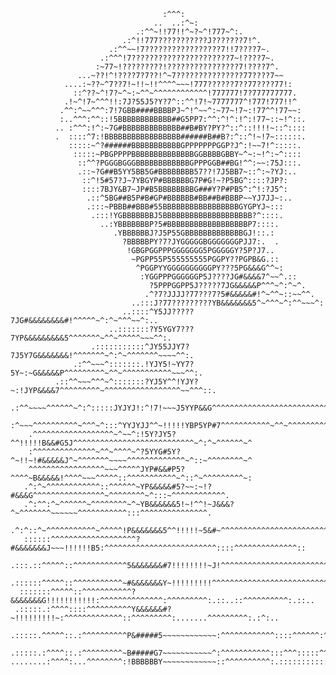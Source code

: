                                       :^^^:                                                        
                                    ..  ..:^~:                                                      
                                .:^^~!!77!!^~?~^!777~^:.                                            
                             .:^!!777???????????J???????7!^.                                        
                          .:^^~~!7?????????????????7!!7????7~.                                      
                        .:^^^!7??????????????????????7~!????7~.                                     
                       :~77~!?????????!????????????????7!????7^.                                    
                   ...~??!^!????7?7??!^~7???????????????77????7~~                                   
                ....:~??~^7??7!~!!~!!^^^^~~~!777??????7??77????77!:                                 
                  ::^??~^!7?~^~:~^^~^^^^^^^^^^^^!777777!7?777777777.                                
                .!~^!7~^^^!!:7J?55J5?Y?7^::^^!7!~7777777^!777!777!!^                                
               .^^:^~~^^^:7!7GBB####BBBBPJ~^!^~~^:~77~!7~:!77^^!77~~:                               
               :..^^^:^^::!5BBBBBBBBBBBB##G5PP7:^^:^!^:!^:!77~::~!^::.                              
              .. :^^^:!^:~7G#BBBBBBBBBBBBB##B#BY?PY?^::^::!!!!~::^::::                              
              .  ::::^7:!BBBBBBBBBBBBBBBBB######B##B?:^::^!~!7~::::::.                              
                 :::::~^?######BBBBBBBBBBBGPPPPPPPGGP?J^:!~~7!^:::::.                               
                  :::::~PBGPPPPBBBBBBBBBBBBBBGGBBBBGBBY~^~:~!^:~^::::                               
                   ::^^?PGGGBGGGBBBBBBBBBBBBGPPPGGB##BG!^^:~~:75J:::.                               
                   .::~?G##B5YY5BB5G#BBBBBBBB57??!7J5BB7~::^:~?YJ:..                                
                    ::^!5#57?J~7YBGYP#BBBBBBG7P#G!~?P5BG^::::?JP?:                                  
                    ::::7BJY&B7~JP#B5BBBBBBBBG###Y?P#PB5^:^!:?J5^:                                  
                     .::^5BG##B5P#B#GP#BBBBBB#BB##B#BBBP~~YJ7JJ~:..                                 
                     .:::~PBBB##BBB#55BBBBBBBBBBBBBBBBBGYGPYJ~:::                                   
                      .:::!YGBBBBBBBJ5BBBBBBBBBBBBBBBBBBBB?^::::.                                   
                        ..:YBBBBBBBP?5#BBBBBBBBBBBBBBBBBBP7::::.                                    
                           .YBBBBBBJ?J5P55GBBBBBBBBBBBBBGJ!::.:                                     
                             ?BBBBBPY?7?JYGGGGGBGGGGGGGPJJ7:.  .                                    
                              !GBGPGGPPPGGGGGGG5PGGGGGY?5P?J7..                                     
                               ~PGPP55P555555555PGGPY??PGPB&G.::                                    
                                ^PGGPYYGGGGGGGGGGPY???5PG&&&G^^~:                                   
                                 :YGGPPPGGGGGGP5J????JG#&&&&7^~~^.::                                
                                   ?5PPPGGPP5J?????7JG&&&&&P^^^~^:^~^.                              
                                  .^?7?JJJJ?77???7?5#&&&&&#!^~^^~::~~^^.                            
                               ..:::J?77?????????YB&&&&&&&5^~^^^~^:^^~~~^:                          
                             ..::::^Y5JJ?????7JG#&&&&&&&&#!^^^^^~^:^~^^^~~^:..                      
                          ..:::::::?Y5YGY7???7YP&&&&&&&&&5^^^^^^^~^^~^^^^^~~~^^:.                   
                      .:::::::::::^JY55JJY7?7J5Y7G&&&&&&&!^^^^^^^~^:^~^^^^^^^~~~~^^:.               
                  .:^^~~~^:::::::.!YJY5!~YY7?5Y~:~G&&&&&P^^^^^^^^^~^^~^^^^^^^^^^^~~~^^:.            
              .::^^~~~^^^~^:::::::?YJ5Y^^!YJY?~:!JYP&&&&7^^^^^^^^^~^^^^^^^^^^^^^^^^^~~^^^::.        
           .:^^~~~~^^^^^^~^:^:::::JYJYJ!:^!7!~~~J5YYP&&G^^^^^^^^^^^^^^^^^^^^^^^^^^^^^^^^~~~^^.      
         :^~~~^^^^^^^^^^~^^^~^:::^YYJYJJ^^~!!!!!YBP5YP#7^^^^^^^^^^^~^^~^^^^^^^^^^^^~^:^~^^^^~^.     
        .^^^^^^^^^^^^^^^^^^~^~~^:!5Y?JY5?^^!!!!!B&&#G5J^^^^^^^^^^^^^^^^^^^^^^^^^^^~^:^~^^^^^^~^     
        :^^^^^^^^^^^^^^~^^~^^^^~^?5YYG#5Y?^~!!~!#&&&&&J^~^^^^^^^~~~~^^^^^^^^^^^^^~^::~^^^^^^^^~^    
        ^^^^^^^^^^^^^^^^^~~~^^^^^JYP#&&#P5?^^^^~B&&&&&!^^^^~~~^^^^^::^^^^^^^^^^^~^::^~^^^^^^^^^~:   
       .^:^~^^^^^^^^^^^^::^^^^^^~YP&&&&&#5?~~:~!?#&&&G^^^^^^^^^^^^^^^^~^^^^^^^^~^:::~^^^^^^^^^^^^.  
       .^:^^:^~^^^^^^~^^^^^^^^~^~YB&&&&&&5!~!^^!~J&&&?^~^^^^^^^~~~~~~^^^^^^^^^^^:::^^^^^^^^^^^^^^^. 
       .^:^::^~^^^^^^^^^^^~^^^^^!P&&&&&&&5^^!!!!!~5&#~^^^^^^^^^^^^^^^^^^^^^^^^^::::^^^^^^^^^^^^^~^. 
       ::::::^^^^^^^^^^^^^^^^^^^?#&&&&&&&J~~~!!!!!!B5:^^^^^^^^^^^^^^^^^^^^^^^^^::::^^^^^^^^^^^^^^:: 
      .:::.::^^^^^::^^^^^^^^^^^^5&&&&&&&#7!!!!!!!!~J!^^^^^^^^^^^^^^^^^^^^^^^^^^::.:^^^^^^^^^^^^^:.:.
      .::::::^^^^^::^^^^^^^^^^^~#&&&&&&&Y~!!!!!!!!!^^^^^^^^^^^^^^^^^^^^^^^^^^.^::.::^^^^^^^^^^^::.:.
      :::::::^^^^^::^^^^^^^^^^^?&&&&&&&G!!!!!!!!!!!:^^^^^^^^^^^^^^:^^^^^^^^^:.::..::^^^^^^^^^^:.::..
     .:::::.:^^^^::::^^^^^^^^^^Y&&&&&&#?~!!!!!!!!!~:^^^^^^^^^^^^^::^^^^^^^^^:.......^^^^^^^^^:.:^:..
     .:::::.^^^^^::.:^^^^^^^^^^P&#####5~~~~~~~~~~~~:^^^^^^^^^^^^::::^^^^^^:^:.......:^^^^^^^..:^^:..
     .:::::.:^^^^::.:^^^^^^^^^~B#####G7~~~~~~~~~~~^:^^^^^^^^^^^:::^^^:::::^^:.......:^^^^^:.::^^^^:.
    ........:^^^^:...^^^^^^^^:!BBBBBBY~~~~~~~~~~~~::^^^^^^^^^^:.:::::::::::^:.......:^:::::::::::^:.
